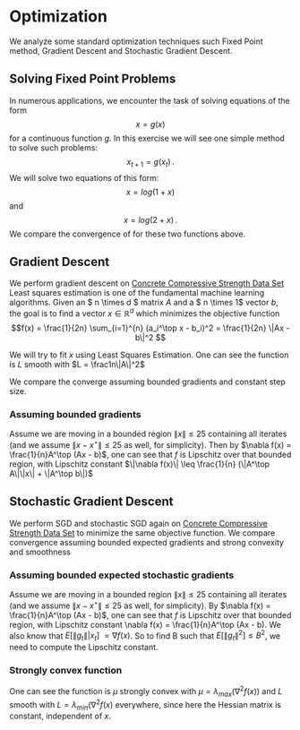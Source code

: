 # Optimization
We analyze some standard optimization techniques such Fixed Point method, Gradient Descent and Stochastic Gradient Descent.

## Solving Fixed Point Problems

In numerous applications, we encounter the task of solving equations of the form $$x = g(x)$$
for a continuous function $g$. In this exercise we will see one simple method to solve such problems: $$x_{t+1} = g(x_t)\,.$$
We will solve two equations of this form: $$x = log(1+x)$$ and $$x = log(2+x)\,.$$ We compare the convergence of for these two functions above.



## Gradient Descent

We perform gradient descent on [Concrete Compressive Strength Data Set](https://archive.ics.uci.edu/ml/datasets/Concrete+Compressive+Strength) Least squares estimation is one of the fundamental machine learning algorithms. Given an $ n \times d $ matrix $A$ and a $ n \times 1$ vector $b$, the goal is to find a vector $x \in \mathbb{R}^d$ which minimizes the objective function $$f(x) = \frac{1}{2n} \sum_{i=1}^{n} (a_i^\top x - b_i)^2 = \frac{1}{2n} \|Ax - b\|^2 $$ 

We will try to fit $x$ using Least Squares Estimation. One can see the function is $L$ smooth with $L = \frac1n\|A\|^2$

We compare the converge assuming bounded gradients and constant step size.



### Assuming bounded gradients

Assume we are moving in a bounded region $\|x\| \leq 25$ containing all iterates (and we assume $\|x-x^\star\| \leq 25$ as well, for simplicity). Then by $\nabla f(x) = \frac{1}{n}A^\top (Ax - b)$, one can see that $f$ is Lipschitz over that bounded region, with Lipschitz constant $\|\nabla f(x)\| \leq \frac{1}{n} (\|A^\top A\|\|x\| + \|A^\top b\|)$



## Stochastic Gradient Descent

We perform SGD and stochastic SGD again on [Concrete Compressive Strength Data Set](https://archive.ics.uci.edu/ml/datasets/Concrete+Compressive+Strength) to minimize the same objective function. We compare convergence assuming bounded expected gradients and strong convexity and smoothness

### Assuming bounded expected stochastic gradients

Assume we are moving in a bounded region $\|x\| \leq 25$ containing all iterates (and we assume $\|x-x^\star\| \leq 25$ as well, for simplicity). By $\nabla f(x) = \frac{1}{n}A^\top (Ax - b)$, one can see that $f$ is Lipschitz over that bounded region, with Lipschitz constant \nabla f(x) = \frac{1}{n}A^\top (Ax - b). We also know that $E\big[\|g_t\|\big | x_t\big]\ = \nabla f(x)$. So to find B such that  $E\big[\|g_t\|^2\big]\leq B^2$, we need to compute the Lipschitz constant.

### Strongly convex function

One can see the function is $\mu$ strongly convex with $\mu = \lambda_{max}(\nabla^2 f(x))$ and $L$ smooth with $L = \lambda_{min}(\nabla^2 f(x)$ everywhere, since here the Hessian matrix is constant, independent of $x$.
